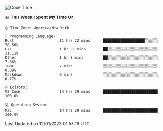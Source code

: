<!--START_SECTION:waka-->
![Code Time](http://img.shields.io/badge/Code%20Time-42%20hrs%2026%20mins-blue)

📊 **This Week I Spent My Time On** 

```text
⌚︎ Time Zone: America/New_York

💬 Programming Languages: 
Rust                     11 hrs 22 mins      ███████████████████░░░░░░   78.56% 
C++                      1 hr 36 mins        ██░░░░░░░░░░░░░░░░░░░░░░░   11.11% 
Other                    1 hr 8 mins         ██░░░░░░░░░░░░░░░░░░░░░░░   7.86% 
TOML                     7 mins              ░░░░░░░░░░░░░░░░░░░░░░░░░   0.89% 
Markdown                 6 mins              ░░░░░░░░░░░░░░░░░░░░░░░░░   0.77%

🔥 Editors: 
VS Code                  14 hrs 29 mins      █████████████████████████   100.0%

💻 Operating System: 
Mac                      14 hrs 29 mins      █████████████████████████   100.0%

```


 Last Updated on 12/01/2023 01:58:16 UTC
<!--END_SECTION:waka-->

